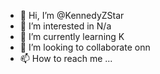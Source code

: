 - 👋 Hi, I’m @KennedyZStar
- 👀 I’m interested in N/a
- 🌱 I’m currently learning K
- 💞️ I’m looking to collaborate onn
- 📫 How to reach me ...

<!---
KennedyZStar/KennedyZStar is a ✨ special ✨ repository because its `README.md` (this file) appears on your GitHub profile.
You can click the Preview link to take a look at your changes.
--->
